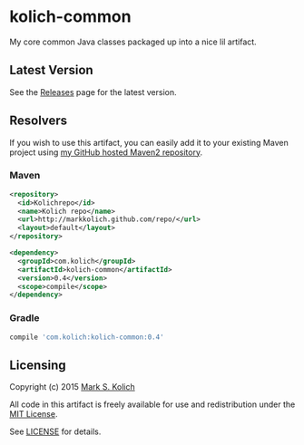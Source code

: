 # kolich-common

My core common Java classes packaged up into a nice lil artifact.

## Latest Version

See the <a href="https://github.com/markkolich/kolich-common/releases">Releases</a> page for the latest version.

## Resolvers

If you wish to use this artifact, you can easily add it to your existing Maven project using <a href="https://github.com/markkolich/markkolich.github.com#marks-maven2-repository">my GitHub hosted Maven2 repository</a>.

### Maven

```xml
<repository>
  <id>Kolichrepo</id>
  <name>Kolich repo</name>
  <url>http://markkolich.github.com/repo/</url>
  <layout>default</layout>
</repository>

<dependency>
  <groupId>com.kolich</groupId>
  <artifactId>kolich-common</artifactId>
  <version>0.4</version>
  <scope>compile</scope>
</dependency>
```

### Gradle

```groovy
compile 'com.kolich:kolich-common:0.4'
```

## Licensing

Copyright (c) 2015 <a href="http://mark.koli.ch">Mark S. Kolich</a>

All code in this artifact is freely available for use and redistribution under the <a href="http://opensource.org/comment/991">MIT License</a>.

See <a href="https://github.com/markkolich/kolich-common/blob/master/LICENSE">LICENSE</a> for details.

